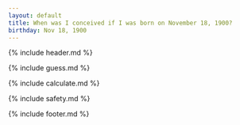 ```yaml
---
layout: default
title: When was I conceived if I was born on November 18, 1900?
birthday: Nov 18, 1900
---
```


{% include header.md %}

{% include guess.md %}

{% include calculate.md %}

{% include safety.md %}

{% include footer.md %}



